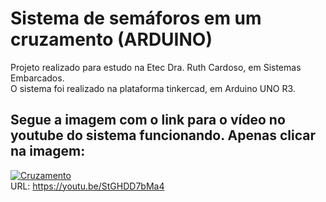 # Sistema de semáforos em um cruzamento (ARDUINO)

Projeto realizado para estudo na Etec Dra. Ruth Cardoso, em Sistemas Embarcados.<br>
O sistema foi realizado na plataforma tinkercad, em Arduino UNO R3.

## Segue a imagem com o link para o vídeo no youtube do sistema funcionando. Apenas clicar na imagem:

<a href="https://youtu.be/StGHDD7bMa4">![Cruzamento](https://user-images.githubusercontent.com/110430451/233736469-b2fa59ee-ae9b-4855-bc06-8ebf1399b387.png)<a/><br>
URL: https://youtu.be/StGHDD7bMa4
